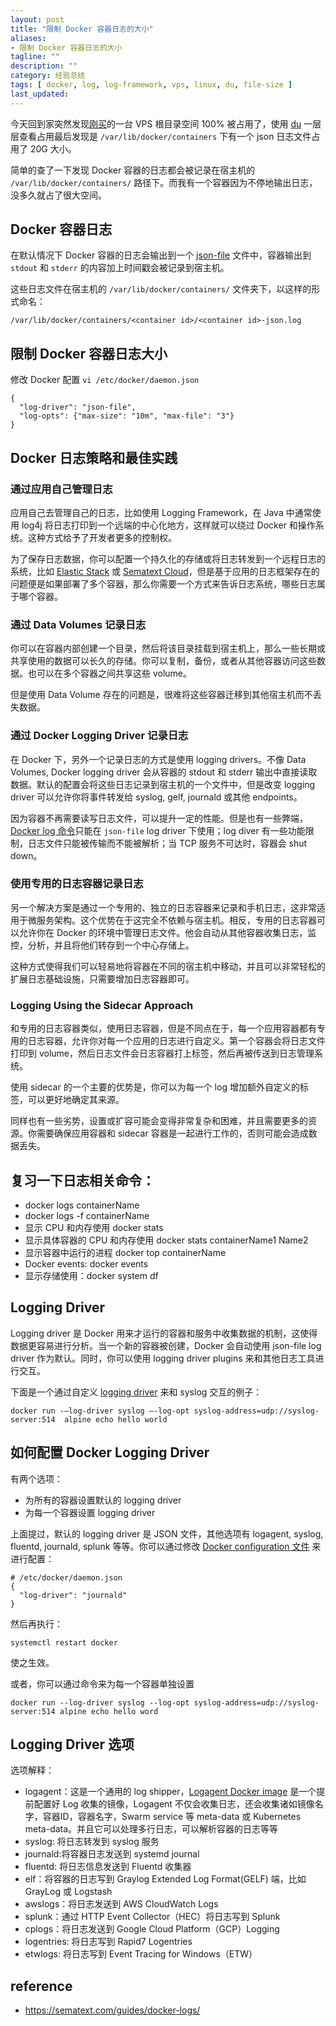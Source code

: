 ```yaml
---
layout: post
title: "限制 Docker 容器日志的大小"
aliases: 
- 限制 Docker 容器日志的大小
tagline: ""
description: ""
category: 经验总结
tags: [ docker, log, log-framework, vps, linux, du, file-size ]
last_updated:
---
```


今天回到家突然发现[刚买](/post/2021/08/a400-vps-test-and-usage.html)的一台 VPS 根目录空间 100% 被占用了，使用 [du](/post/2018/03/du-find-out-which-fold-take-space.html) 一层层查看占用最后发现是 `/var/lib/docker/containers` 下有一个 json 日志文件占用了 20G 大小。

简单的查了一下发现 Docker 容器的日志都会被记录在宿主机的 `/var/lib/docker/containers/` 路径下。而我有一个容器因为不停地输出日志，没多久就占了很大空间。

## Docker 容器日志
在默认情况下 Docker 容器的日志会输出到一个 [json-file](https://docs.docker.com/config/containers/logging/json-file/) 文件中，容器输出到 `stdout` 和 `stderr` 的内容加上时间戳会被记录到宿主机。

这些日志文件在宿主机的 `/var/lib/docker/containers/` 文件夹下，以这样的形式命名：

    /var/lib/docker/containers/<container id>/<container id>-json.log

## 限制 Docker 容器日志大小
修改 Docker 配置 `vi /etc/docker/daemon.json`

```
{
  "log-driver": "json-file",
  "log-opts": {"max-size": "10m", "max-file": "3"}
}
```

## Docker 日志策略和最佳实践

### 通过应用自己管理日志
应用自己去管理自己的日志，比如使用 Logging Framework，在 Java 中通常使用 log4j 将日志打印到一个远端的中心化地方，这样就可以绕过 Docker 和操作系统。这种方式给予了开发者更多的控制权。

为了保存日志数据，你可以配置一个持久化的存储或将日志转发到一个远程日志的系统，比如 [Elastic Stack](https://sematext.com/guides/elk-stack/) 或 [Sematext Cloud](https://sematext.com/cloud/)，但是基于应用的日志框架存在的问题便是如果部署了多个容器，那么你需要一个方式来告诉日志系统，哪些日志属于哪个容器。

### 通过 Data Volumes 记录日志
你可以在容器内部创建一个目录，然后将该目录挂载到宿主机上，那么一些长期或共享使用的数据可以长久的存储。你可以复制，备份，或者从其他容器访问这些数据。也可以在多个容器之间共享这些 volume。

但是使用 Data Volume 存在的问题是，很难将这些容器迁移到其他宿主机而不丢失数据。


### 通过 Docker Logging Driver 记录日志
在 Docker 下，另外一个记录日志的方式是使用 logging drivers。不像 Data Volumes, Docker logging driver 会从容器的 stdout 和 stderr 输出中直接读取数据。默认的配置会将这些日志记录到宿主机的一个文件中，但是改变 logging driver 可以允许你将事件转发给 syslog, gelf, journald 或其他 endpoints。

因为容器不再需要读写日志文件，可以提升一定的性能。但是也有一些弊端，[Docker log 命令](/post/2018/03/docker-logs.html)只能在 `json-file` log driver 下使用；log diver 有一些功能限制，日志文件只能被传输而不能被解析；当 TCP 服务不可达时，容器会 shut down。

### 使用专用的日志容器记录日志

另一个解决方案是通过一个专用的、独立的日志容器来记录和手机日志，这非常适用于微服务架构。这个优势在于这完全不依赖与宿主机。相反，专用的日志容器可以允许你在 Docker 的环境中管理日志文件。他会自动从其他容器收集日志，监控，分析，并且将他们转存到一个中心存储上。

这种方式使得我们可以轻易地将容器在不同的宿主机中移动，并且可以非常轻松的扩展日志基础设施，只需要增加日志容器即可。

### Logging Using the Sidecar Approach
和专用的日志容器类似，使用日志容器，但是不同点在于，每一个应用容器都有专用的日志容器，允许你对每一个应用的日志进行自定义。第一个容器会将日志文件打印到 volume，然后日志文件会日志容器打上标签，然后再被传送到日志管理系统。

使用 sidecar 的一个主要的优势是，你可以为每一个 log 增加额外自定义的标签，可以更好地确定其来源。

同样也有一些劣势，设置或扩容可能会变得非常复杂和困难，并且需要更多的资源。你需要确保应用容器和 sidecar 容器是一起进行工作的，否则可能会造成数据丢失。

## 复习一下日志相关命令：

- docker logs containerName
- docker logs -f containerName
- 显示 CPU 和内存使用 docker stats
- 显示具体容器的 CPU 和内存使用 docker stats containerName1 Name2
- 显示容器中运行的进程 docker top containerName
- Docker events: docker events
- 显示存储使用：docker system df

## Logging Driver
Logging driver 是 Docker 用来才运行的容器和服务中收集数据的机制，这使得数据更容易进行分析。当一个新的容器被创建，Docker 会自动使用 json-file log driver 作为默认。同时，你可以使用 logging driver plugins 来和其他日志工具进行交互。

下面是一个通过自定义 [logging driver](https://docs.docker.com/engine/admin/logging/overview/) 来和 syslog 交互的例子：

    docker run -–log-driver syslog –-log-opt syslog-address=udp://syslog-server:514  alpine echo hello world

## 如何配置 Docker Logging Driver
有两个选项：

- 为所有的容器设置默认的 logging driver
- 为每一个容器设置 logging driver

上面提过，默认的 logging driver 是 JSON 文件，其他选项有 logagent, syslog, fluentd, journald, splunk 等等。你可以通过修改 [Docker configuration 文件](https://docs.docker.com/v17.09/engine/admin/logging/overview/) 来进行配置：

```
# /etc/docker/daemon.json
{
  "log-driver": "journald"
}
```

然后再执行：

    systemctl restart docker
    
使之生效。

或者，你可以通过命令来为每一个容器单独设置

    docker run --log-driver syslog --log-opt syslog-address=udp://syslog-server:514 alpine echo hello word

## Logging Driver 选项

选项解释：

- logagent：这是一个通用的 log shipper，[Logagent Docker image](https://hub.docker.com/r/sematext/logagent/) 是一个提前配置好 Log 收集的镜像，Logagent 不仅会收集日志，还会收集诸如镜像名字，容器ID，容器名字，Swarm service 等 meta-data 或 Kubernetes meta-data。并且它可以处理多行日志，可以解析容器的日志等等
- syslog: 将日志转发到 syslog 服务
- journald:将容器日志发送到 systemd journal
- fluentd: 将日志信息发送到 Fluentd 收集器
- elf：将容器的日志写到 Graylog Extended Log Format(GELF) 端，比如 GrayLog 或 Logstash
- awslogs：将日志发送到 AWS CloudWatch Logs
- splunk：通过 HTTP Event Collector（HEC）将日志写到 Splunk
- cplogs：将日志发送到 Google Cloud Platform（GCP）Logging
- logentries: 将日志写到 Rapid7 Logentries
- etwlogs: 将日志写到 Event Tracing for Windows（ETW）


## reference

- <https://sematext.com/guides/docker-logs/>
